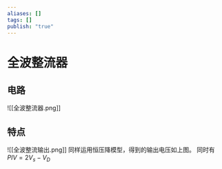 ```yaml
---
aliases: []
tags: []
publish: "true"
---
```


# 全波整流器
## 电路
![[全波整流器.png]]

## 特点
![[全波整流输出.png]]
同样运用恒压降模型，得到的输出电压如上图。
同时有 $PIV=2V_s-V_D$ 